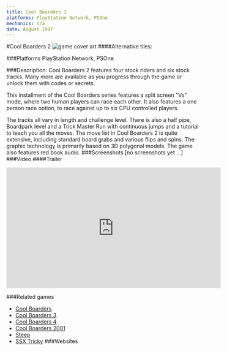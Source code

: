 ```yaml
---
title: Cool Boarders 2
platforms: PlayStation Network, PSOne
mechanics: n/a
date: August 1997
---
```

#Cool Boarders 2
![game cover art](//images.igdb.com/igdb/image/upload/t_cover_big/di1vobjepgrae6szyugr.jpg "Logo Title Text 1")
####Alternative tiles:

###Platforms
PlayStation Network, PSOne

###Description:
Cool Boarders 2 features four stock riders and six stock tracks. Many more are available as you progress through the game or unlock them with codes or secrets. 
 
This installment of the Cool Boarders series features a split screen "Vs" mode, where two human players can race each other. It also features a one person race option, to race against up to six CPU controlled players. 
 
The tracks all vary in length and challenge level. There is also a half pipe, Boardpark level and a Trick Master Run with continuous jumps and a tutorial to teach you all the moves. The move list in Cool Boarders 2 is quite extensive, including standard board grabs and various flips and spins. The graphic technology is primarily based on 3D polygonal models. The game also features red book audio.
###Screenshots
[no screenshots yet ...]
###Video
####Trailer

<iframe width="560" height="315" src="https://www.youtube.com/embed/p7mrFzi-aQA" frameborder="0" allowfullscreen></iframe>

###Related games
* [Cool Boarders](/games/cool-boarders-20728/)
* [Cool Boarders 3](/games/cool-boarders-3-26130/)
* [Cool Boarders 4](/games/cool-boarders-4-26131/)
* [Cool Boarders 2001](/games/cool-boarders-2001-26135/)
* [Steep](/games/steep-19554/)
* [SSX Tricky](/games/ssx-tricky-4176/)
###Websites

